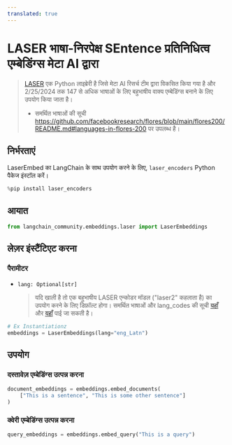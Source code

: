 ```yaml
---
translated: true
---
```


# LASER भाषा-निरपेक्ष SEntence प्रतिनिधित्व एम्बेडिंग्स मेटा AI द्वारा

>[LASER](https://github.com/facebookresearch/LASER/) एक Python लाइब्रेरी है जिसे मेटा AI रिसर्च टीम द्वारा विकसित किया गया है और 2/25/2024 तक 147 से अधिक भाषाओं के लिए बहुभाषीय वाक्य एम्बेडिंग्स बनाने के लिए उपयोग किया जाता है।
>- समर्थित भाषाओं की सूची https://github.com/facebookresearch/flores/blob/main/flores200/README.md#languages-in-flores-200 पर उपलब्ध है।

## निर्भरताएं

LaserEmbed का LangChain के साथ उपयोग करने के लिए, `laser_encoders` Python पैकेज इंस्टॉल करें।

```python
%pip install laser_encoders
```

## आयात

```python
from langchain_community.embeddings.laser import LaserEmbeddings
```

## लेज़र इंस्टैंटिएट करना

### पैरामीटर

- `lang: Optional[str]`
    >यदि खाली है तो एक बहुभाषीय LASER एन्कोडर मॉडल ("laser2" कहलाता है) का उपयोग करने के लिए डिफ़ॉल्ट होगा।
    समर्थित भाषाओं और lang_codes की सूची [यहाँ](https://github.com/facebookresearch/flores/blob/main/flores200/README.md#languages-in-flores-200) और [यहाँ](https://github.com/facebookresearch/LASER/blob/main/laser_encoders/language_list.py) पाई जा सकती है।

```python
# Ex Instantiationz
embeddings = LaserEmbeddings(lang="eng_Latn")
```

## उपयोग

### दस्तावेज़ एम्बेडिंग्स उत्पन्न करना

```python
document_embeddings = embeddings.embed_documents(
    ["This is a sentence", "This is some other sentence"]
)
```

### क्वेरी एम्बेडिंग्स उत्पन्न करना

```python
query_embeddings = embeddings.embed_query("This is a query")
```
